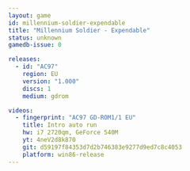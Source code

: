 ```yaml
---
layout: game
id: millennium-soldier-expendable
title: "Millennium Soldier - Expendable"
status: unknown
gamedb-issue: 0

releases:
  - id: "AC97"
    region: EU
    version: "1.000"
    discs: 1
    medium: gdrom

videos:
  - fingerprint: "AC97 GD-ROM1/1 EU"
    title: Intro auto run
    hw: i7 2720qm, GeForce 540M
    yt: 4neV2d8k870
    git: d59197f84353d7d2b746383e9277d9ed7c8c4053
    platform: win86-release
---
```


